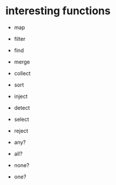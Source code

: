 
# interesting functions

- map
- filter

- find
- merge
- collect
- sort
- inject
- detect

- select
- reject


- any?
- all?
- none?
- one?




```ruby

```
